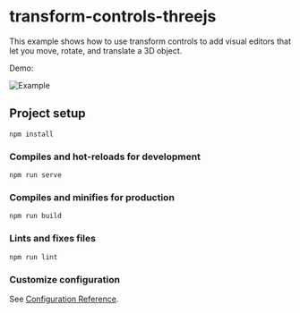 # transform-controls-threejs

This example shows how to use transform controls to add visual editors that let you move, rotate, and translate a 3D object.

Demo:

![Example](https://github.com/ncdev2015/transform-controls-threejs/tree/master/public/sample.png)

## Project setup

```
npm install
```

### Compiles and hot-reloads for development

```
npm run serve
```

### Compiles and minifies for production

```
npm run build
```

### Lints and fixes files

```
npm run lint
```

### Customize configuration

See [Configuration Reference](https://cli.vuejs.org/config/).
